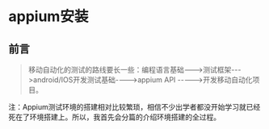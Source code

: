# appium安装

## 前言
>  移动自动化的测试的路线要长一些：编程语言基础--->测试框架--->android/IOS开发测试基础---->appium API ----->开发移动自动化项目。

注：Appium测试环境的搭建相对比较繁琐，相信不少出学者都没开始学习就已经死在了环境搭建上。所以，我首先会分篇的介绍环境搭建的全过程。

